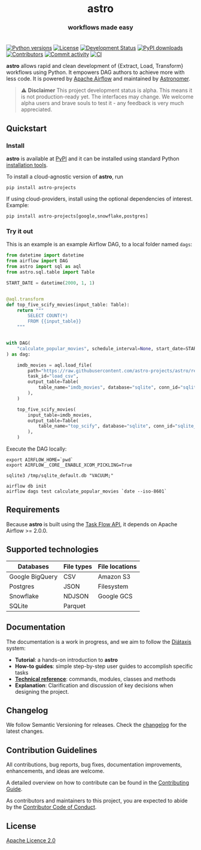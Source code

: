 <h1 align="center">
  astro
</h1>
  <h3 align="center">
  workflows made easy<br><br>
</h3>

[![Python versions](https://img.shields.io/pypi/pyversions/astro-projects.svg)](https://pypi.org/pypi/astro-projects)
[![License](https://img.shields.io/pypi/l/astro-projects.svg)](https://pypi.org/pypi/astro-projects)
[![Development Status](https://img.shields.io/pypi/status/astro-projects.svg)](https://pypi.org/pypi/astro-projects)
[![PyPI downloads](https://img.shields.io/pypi/dm/astro-projects.svg)](https://pypistats.org/packages/astro-projects)
[![Contributors](https://img.shields.io/github/contributors/astro-projects/astro)](https://github.com/astro-projects/astro)
[![Commit activity](https://img.shields.io/github/commit-activity/m/astro-projects/astro)](https://github.com/astro-projects/astro)
[![CI](https://github.com/astro-projects/astro/actions/workflows/ci.yaml/badge.svg)](https://github.com/astro-projects/astro)

**astro** allows rapid and clean development of {Extract, Load, Transform} workflows using Python.
It empowers DAG authors to achieve more with less code. 
It is powered by [Apache Airflow](https://www.airflow.apache.org) and maintained by [Astronomer](https://astronomer.io).

> :warning: **Disclaimer** This project development status is alpha. This means it is not production-ready yet.
The interfaces may change. We welcome alpha users and brave souls to test it - any feedback is very much appreciated.


## Quickstart

### Install

**astro** is available at [PyPI](https://pypi.org/project/astro-projects/) and it can be installed using standard Python
[installation tools](https://packaging.python.org/en/latest/tutorials/installing-packages/).

To install a cloud-agnostic version of **astro**, run

```commandline
pip install astro-projects
```

If using cloud-providers, install using the optional dependencies of interest. Example:

```commandline
pip install astro-projects[google,snowflake,postgres]
```


### Try it out

This is an example is an example Airflow DAG, to a local folder named `dags`:

```python
from datetime import datetime
from airflow import DAG
from astro import sql as aql
from astro.sql.table import Table

START_DATE = datetime(2000, 1, 1)


@aql.transform
def top_five_scify_movies(input_table: Table):
    return """
        SELECT COUNT(*)
        FROM {{input_table}}
    """


with DAG(
    "calculate_popular_movies", schedule_interval=None, start_date=START_DATE
) as dag:

    imdb_movies = aql.load_file(
        path="https://raw.githubusercontent.com/astro-projects/astro/readme/tests/data/imdb.csv",
        task_id="load_csv",
        output_table=Table(
            table_name="imdb_movies", database="sqlite", conn_id="sqlite_default"
        ),
    )

    top_five_scify_movies(
        input_table=imdb_movies,
        output_table=Table(
            table_name="top_scify", database="sqlite", conn_id="sqlite_default"
        ),
    )
```

Execute the DAG locally:

```commandline
export AIRFLOW_HOME=`pwd`
export AIRFLOW__CORE__ENABLE_XCOM_PICKLING=True

sqlite3 /tmp/sqlite_default.db "VACUUM;"

airflow db init
airflow dags test calculate_popular_movies `date --iso-8601`
```

## Requirements

Because **astro** is built using the [Task Flow API](https://airflow.apache.org/docs/apache-airflow/stable/concepts/taskflow.html), 
it depends on Apache Airflow >= 2.0.0.

## Supported technologies


| Databases       | File types | File locations |
|-----------------|------------|----------------|
| Google BigQuery | CSV        | Amazon S3      |
| Postgres        | JSON       | Filesystem     |
| Snowflake       | NDJSON     | Google GCS     |
| SQLite          | Parquet    |                |


## Documentation

The documentation is a work in progress, and we aim to follow the [Diátaxis](https://diataxis.fr/) system:
* **Tutorial**: a hands-on introduction to **astro**
* **How-to guides**: simple step-by-step user guides to accomplish specific tasks
* **[Technical reference](docs/OLD_README.md)**: commands, modules, classes and methods
* **Explanation**: Clarification and discussion of key decisions when designing the project.

## Changelog

We follow Semantic Versioning for releases. Check the [changelog](docs/CHANGELOG.md) for the latest changes.

## Contribution Guidelines

All contributions, bug reports, bug fixes, documentation improvements, enhancements, and ideas are welcome.

A detailed overview on how to contribute can be found in the [Contributing Guide](docs/CONTRIBUTING.md).

As contributors and maintainers to this project, you are expected to abide by the [Contributor Code of Conduct](docs/CODE_OF_CONDUCT.md).

## License

[Apache Licence 2.0](LICENSE)